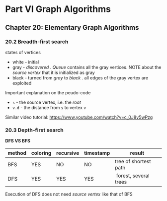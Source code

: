 # Part VI Graph Algorithms
## Chapter 20: Elementary Graph Algorithms
### 20.2 Breadth-first search
states of vertices
 * white - initial
 * gray - *discovered* . *Queue* contains all the gray vertices. NOTE about the *source vertex* that it is initialized as gray
 * black - turned from *gray* to *black* . all edges of the gray vertex are exploited

Important explanation on the peudo-code
 * `s` - the source vertex, i.e. the *root*
 * `v.d` - the distance from `s` to vertex `v`

Similar video tutorial: https://www.youtube.com/watch?v=c_0J8v5wPzg

### 20.3 Depth-first search
**DFS VS BFS**

 method | coloring  | recursive | timestamp | result
--------|-----------|-----------|-----------|------------
 BFS    | YES       | NO        | NO        | tree of shortest path
 DFS    | YES       | YES       | YES       | forest, several trees

Execution of DFS does not need *source vertex* like that of BFS
